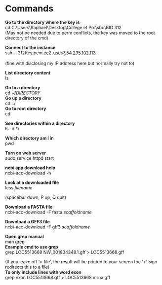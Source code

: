 # Commands

**Go to the directory where the key is**<br/>
cd C:\Users\Raphael\Desktop\College et Pro\sbu\BIO 312<br/>
(May not be needed due to perm conflicts, the key was moved to the root directory of the cmd)<br/>

**Connect to the instance**<br/>
ssh -i 312Key.pem ec2-user@54.235.102.113<br/>            
(fine with disclosing my IP address here but normally try not to)<br/>

**List directory content**<br/>
ls<br/>

**Go to a directory**<br/>
cd ~/*DIRECTORY*<br/>
**Go up a directory**<br/>
cd ../<br/>
**Go to root directory**<br/>
cd<br/>

**See directories within a directory**<br/>
ls -d */<br/>

**Which directory am I in**<br/>
pwd<br/>

**Turn on web server**<br/>
sudo service httpd start<br/>

**ncbi app download help**<br/>
ncbi-acc-download -h<br/>

**Look at a downloaded file**<br/>
less *filename*<br/>

(spacebar down, P up, Q quit)<br/>

**Download a FASTA file**<br/>
ncbi-acc-download -F fasta *scaffoldname*<br/>

**Download a GFF3 file**<br/>
ncbi-acc-download -F gff3 *scaffoldname*<br/>

**Open grep manual**<br/>
man grep<br/>
**Example cmd to use grep**<br/>
grep LOC5513668 NW_001834348.1.gff > LOC5513668.gff<br/>

(If you leave off '> file', the result will be printed to your screen the '>' sign redirects this to a file)<br/>
**To only include lines with word exon**<br/>
grep exon LOC5513668.gff > LOC5513668.mrna.gff<br/>
